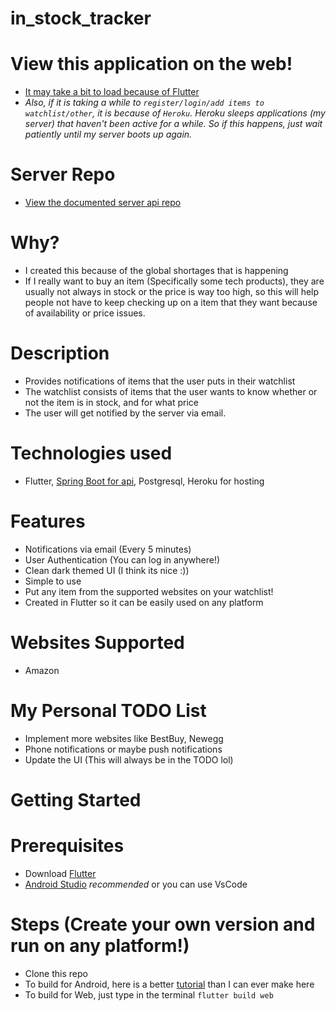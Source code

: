# in_stock_tracker

# View this application on the web!
- [It may take a bit to load because of Flutter](https://husamsaleem.github.io/in-stock-flutterweb/#/login)
- *Also, if it is taking a while to ```register/login/add items to watchlist/other```, it is because of ```Heroku```. Heroku sleeps applications (my server) that haven't been active for a while. So if this happens, just wait patiently until my server boots up again.*

# Server Repo
- [View the documented server api repo](https://github.com/HusamSaleem/In-stock-tracker-server-new)

# Why?
- I created this because of the global shortages that is happening
- If I really want to buy an item (Specifically some tech products), they are usually not always in stock or the price is way too high, so this will help people not have to keep checking up on a item that they want because of availability or price issues. 

# Description
- Provides notifications of items that the user puts in their watchlist
- The watchlist consists of items that the user wants to know whether or not the item is in stock, and for what price
- The user will get notified by the server via email.

# Technologies used
- Flutter, [Spring Boot for api](https://github.com/HusamSaleem/In-stock-tracker-server-new), Postgresql, Heroku for hosting

# Features
- Notifications via email (Every 5 minutes)
- User Authentication (You can log in anywhere!)
- Clean dark themed UI (I think its nice :))
- Simple to use
- Put any item from the supported websites on your watchlist!
- Created in Flutter so it can be easily used on any platform

# Websites Supported
- Amazon

# My Personal TODO List
- Implement more websites like BestBuy, Newegg
- Phone notifications or maybe push notifications
- Update the UI (This will always be in the TODO lol)

# Getting Started

# Prerequisites
- Download [Flutter](https://docs.flutter.dev/get-started/install)
- [Android Studio](https://developer.android.com/studio) *recommended* or you can use VsCode

# Steps (Create your own version and run on any platform!)
- Clone this repo
- To build for Android, here is a better [tutorial](https://docs.flutter.dev/deployment/android) than I can ever make here
- To build for Web, just type in the terminal ```flutter build web```
